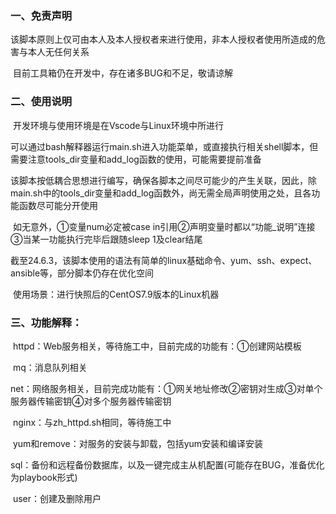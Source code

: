 ### 一、免责声明

​      该脚本原则上仅可由本人及本人授权者来进行使用，非本人授权者使用所造成的危害与本人无任何关系

​      目前工具箱仍在开发中，存在诸多BUG和不足，敬请谅解

### 二、使用说明

​      开发环境与使用环境是在Vscode与Linux环境中所进行

​      可以通过bash解释器运行main.sh进入功能菜单，或直接执行相关shell脚本，但需要注意tools_dir变量和add_log函数的使用，可能需要提前准备

​      该脚本按低耦合思想进行编写，确保各脚本之间尽可能少的产生关联，因此，除main.sh中的tools_dir变量和add_log函数外，尚无需全局声明使用之处，且各功能函数尽可能分开使用

​      如无意外，①变量num必定被case in引用②声明变量时都以“功能_说明”连接③当某一功能执行完毕后跟随sleep 1及clear结尾

​      截至24.6.3，该脚本使用的语法有简单的linux基础命令、yum、ssh、expect、ansible等，部分脚本仍存在优化空间

​      使用场景：进行快照后的CentOS7.9版本的Linux机器

### 三、功能解释：

​      httpd：Web服务相关，等待施工中，目前完成的功能有：①创建网站模板

​      mq：消息队列相关

​      net：网络服务相关，目前完成功能有：①网关地址修改②密钥对生成③对单个服务器传输密钥④对多个服务器传输密钥

​      nginx：与zh_httpd.sh相同，等待施工中

​      yum和remove：对服务的安装与卸载，包括yum安装和编译安装

​      sql：备份和远程备份数据库，以及一键完成主从机配置(可能存在BUG，准备优化为playbook形式)

​      user：创建及删除用户